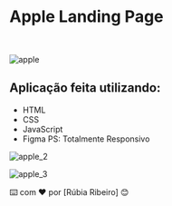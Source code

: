 # Apple Landing Page
<br>

![apple](https://github.com/rubsribeiro/landingPageApple/assets/110606629/613fca2b-f832-474c-ba7d-e4c7d892a327)


## Aplicação feita utilizando:
- HTML
- CSS
- JavaScript
- Figma
PS: Totalmente Responsivo


![apple_2](https://github.com/rubsribeiro/landingPageApple/assets/110606629/c36246d0-ed7b-4290-8043-151b05c6bade)

![apple_3](https://github.com/rubsribeiro/landingPageApple/assets/110606629/b3a67f56-af38-466d-8822-128df11ff86a)

⌨️ com ❤️ por [Rúbia Ribeiro] 😊
